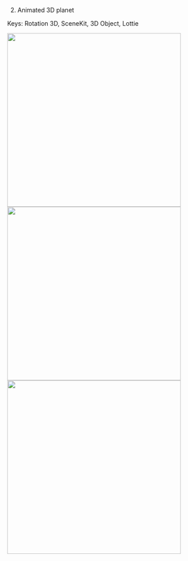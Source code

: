 2. Animated 3D planet

Keys: Rotation 3D, SceneKit, 3D Object, Lottie

<img src="https://github.com/user-attachments/assets/374d4b83-f780-4dd1-ac1a-c330c193d850" width="400" />
<img src="https://github.com/user-attachments/assets/dd90108c-c877-4f58-bfd0-eb2f38701342" width="400" />
<img src="https://github.com/user-attachments/assets/3a691221-f324-4351-b0c1-77c1a9384aa7" width="400" />
